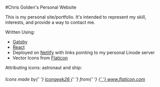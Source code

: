 #Chris Golden's Personal Website

This is my personal site/portfolio.
It's intended to represent my skill, interests, and provide a way to contact me.

Written Using:

- [Gatsby](https://gatsbyjs.org)
- [React](http://react.com)
- Deployed on [Netlify](https://netlify.com) with links pointing to my personal Linode server
- Vector Icons from [Flaticon](https://flaticon.com)

Attributing icons:
astronaut and ship: 
<h6>
  Icons made by{' '}
  <a
    href="https://www.flaticon.com/authors/icongeek26"
    title="Icongeek26"
  >
    Icongeek26
  </a>{' '}
  from{' '}
  <a href="https://www.flaticon.com/" title="Flaticon">
    {' '}
    www.flaticon.com
  </a>
</h6>
